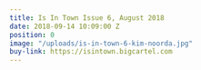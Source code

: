 ```yaml
---
title: Is In Town Issue 6, August 2018
date: 2018-09-14 10:09:00 Z
position: 0
image: "/uploads/is-in-town-6-kim-noorda.jpg"
buy-link: https://isintown.bigcartel.com
---
```


